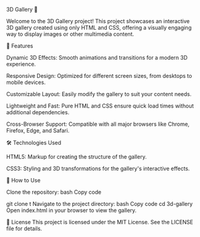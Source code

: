3D Gallery 🌟

Welcome to the 3D Gallery project! This project showcases an interactive 3D gallery created using only HTML and CSS, offering a visually engaging way to display images or other multimedia content.

🚀 Features

Dynamic 3D Effects: Smooth animations and transitions for a modern 3D experience.

Responsive Design: Optimized for different screen sizes, from desktops to mobile devices.

Customizable Layout: Easily modify the gallery to suit your content needs.

Lightweight and Fast: Pure HTML and CSS ensure quick load times without additional dependencies.

Cross-Browser Support: Compatible with all major browsers like Chrome, Firefox, Edge, and Safari.

🛠️ Technologies Used

HTML5: Markup for creating the structure of the gallery.

CSS3: Styling and 3D transformations for the gallery's interactive effects.

🎯 How to Use

Clone the repository:
bash
Copy code

git clone t
Navigate to the project directory:
bash
Copy code
cd 3d-gallery
Open index.html in your browser to view the gallery.

📄 License
This project is licensed under the MIT License. See the LICENSE file for details.

